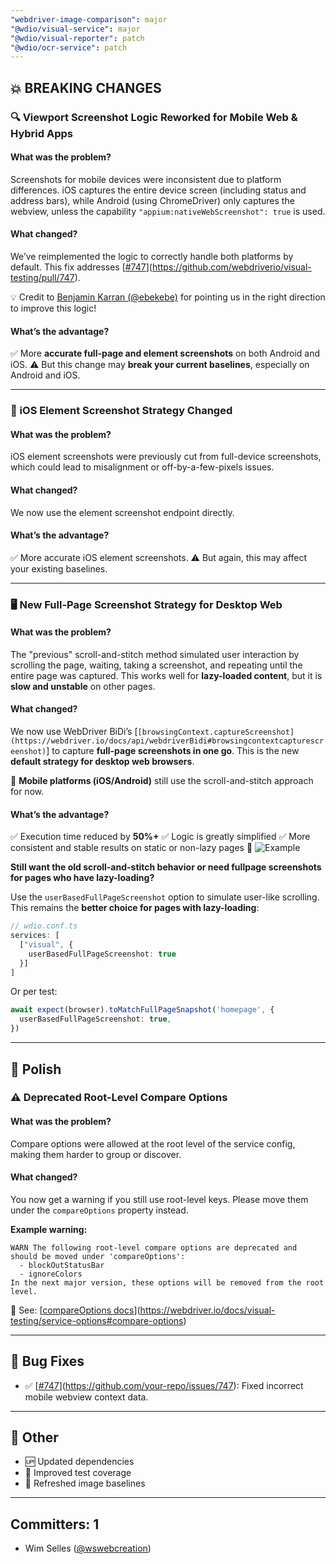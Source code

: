 ```yaml
---
"webdriver-image-comparison": major
"@wdio/visual-service": major
"@wdio/visual-reporter": patch
"@wdio/ocr-service": patch
---
```


## 💥 BREAKING CHANGES

### 🔍 Viewport Screenshot Logic Reworked for Mobile Web & Hybrid Apps

#### What was the problem?

Screenshots for mobile devices were inconsistent due to platform differences. iOS captures the entire device screen (including status and address bars), while Android (using ChromeDriver) only captures the webview, unless the capability `"appium:nativeWebScreenshot": true` is used.

#### What changed?

We’ve reimplemented the logic to correctly handle both platforms by default.
This fix addresses [[#747](https://github.com/webdriverio/visual-testing/pull/747)](https://github.com/webdriverio/visual-testing/pull/747).

💡 Credit to [Benjamin Karran (@ebekebe)](https://github.com/ebekebe) for pointing us in the right direction to improve this logic!

#### What’s the advantage?

✅ More **accurate full-page and element screenshots** on both Android and iOS.
⚠️ But this change may **break your current baselines**, especially on Android and iOS.

---

### 🍏 iOS Element Screenshot Strategy Changed

#### What was the problem?

iOS element screenshots were previously cut from full-device screenshots, which could lead to misalignment or off-by-a-few-pixels issues.

#### What changed?

We now use the element screenshot endpoint directly.

#### What’s the advantage?

✅ More accurate iOS element screenshots.
⚠️ But again, this may affect your existing baselines.

---

### 🖥️ New Full-Page Screenshot Strategy for **Desktop Web**

#### What was the problem?

The "previous" scroll-and-stitch method simulated user interaction by scrolling the page, waiting, taking a screenshot, and repeating until the entire page was captured.
This works well for **lazy-loaded content**, but it is **slow and unstable** on other pages.

#### What changed?

We now use WebDriver BiDi’s [`[browsingContext.captureScreenshot](https://webdriver.io/docs/api/webdriverBidi#browsingcontextcapturescreenshot)`] to capture **full-page screenshots in one go**. This is the new **default strategy for desktop web browsers**.

📌 **Mobile platforms (iOS/Android)** still use the scroll-and-stitch approach for now.

#### What’s the advantage?
✅ Execution time reduced by **50%+**
✅ Logic is greatly simplified
✅ More consistent and stable results on static or non-lazy pages
📸 ![Example](https://github.com/user-attachments/assets/394ad1d6-bbc7-42dd-b93b-ff7eb5a80429)

**Still want the old scroll-and-stitch behavior or need fullpage screenshots for pages who have lazy-loading?**

Use the `userBasedFullPageScreenshot` option to simulate user-like scrolling. This remains the **better choice for pages with lazy-loading**:

```ts
// wdio.conf.ts
services: [
  ["visual", {
    userBasedFullPageScreenshot: true
  }]
]
```

Or per test:

```ts
await expect(browser).toMatchFullPageSnapshot('homepage', {
  userBasedFullPageScreenshot: true,
})
```

---

## 💅 Polish

### ⚠️ Deprecated Root-Level Compare Options

#### What was the problem?

Compare options were allowed at the root level of the service config, making them harder to group or discover.

#### What changed?

You now get a warning if you still use root-level keys. Please move them under the `compareOptions` property instead.

**Example warning:**

```log
WARN The following root-level compare options are deprecated and should be moved under 'compareOptions':
  - blockOutStatusBar
  - ignoreColors
In the next major version, these options will be removed from the root level.
```

📘 See: [[compareOptions docs](https://webdriver.io/docs/visual-testing/service-options#compare-options)](https://webdriver.io/docs/visual-testing/service-options#compare-options)

---

## 🐛 Bug Fixes

- ✅ [[#747](https://github.com/your-repo/issues/747)](https://github.com/your-repo/issues/747): Fixed incorrect mobile webview context data.

---

## 🔧 Other

- 🆙 Updated dependencies
- 🧪 Improved test coverage
- 📸 Refreshed image baselines

---

## Committers: 1

-   Wim Selles ([@wswebcreation](https://github.com/wswebcreation))
